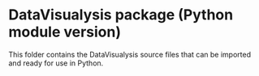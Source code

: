 # DataVisualysis package (Python module version)

This folder contains the DataVisualysis source files that can be imported and ready for use in Python.

